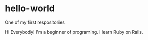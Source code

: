 # hello-world
One of my first respositories

Hi Everybody!
I'm a beginner of programing. I learn Ruby on Rails.

